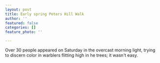 ```yaml
---
layout: post
title: Early spring Peters Hill Walk
author: ''
featured: false
categories: []
feature_photo: ''

---
```

Over 30 people appeared on Saturday in the overcast morning light, trying to discern color in warblers flitting high in he trees; it wasn't easy.